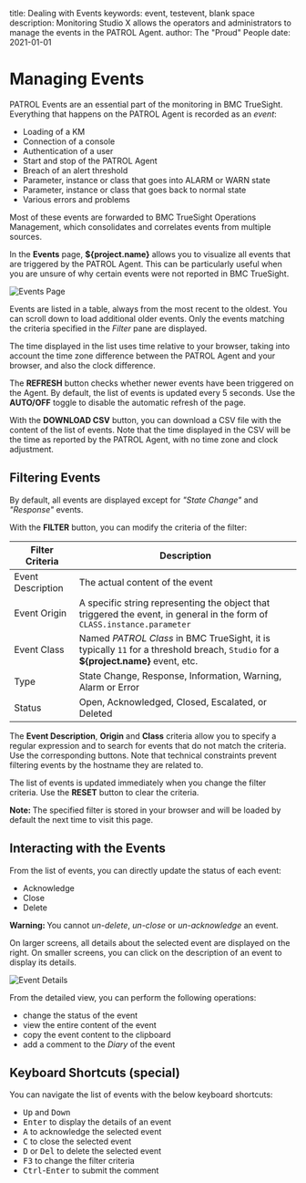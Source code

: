 title: Dealing with Events
keywords: event, testevent, blank space
description: Monitoring Studio X allows the operators and administrators to manage the events in the PATROL Agent.
author: The "Proud" People
date: 2021-01-01

# Managing Events

<!-- MACRO{toc|fromDepth=1|toDepth=2|id=toc} -->

PATROL Events are an essential part of the monitoring in BMC TrueSight. Everything that happens on the PATROL Agent is recorded as an _event_:

* Loading of a KM
* Connection of a console
* Authentication of a user
* Start and stop of the PATROL Agent
* Breach of an alert threshold
* Parameter, instance or class that goes into ALARM or WARN state
* Parameter, instance or class that goes back to normal state
* Various errors and problems

Most of these events are forwarded to BMC TrueSight Operations Management, which consolidates and correlates events from multiple sources.

In the **Events** page, **${project.name}** allows you to visualize all events that are triggered by the PATROL Agent. This can be particularly useful when you are unsure of why certain events were not reported in BMC TrueSight.

![Events Page](./images/Events.png)

Events are listed in a table, always from the most recent to the oldest. You can scroll down to load additional older events. Only the events matching the criteria specified in the *Filter* pane are displayed.

The time displayed in the list uses time relative to your browser, taking into account the time zone difference between the PATROL Agent and your browser, and also the clock difference.

The **REFRESH** button checks whether newer events have been triggered on the Agent. By default, the list of events is updated every 5 seconds. Use the **AUTO/OFF** toggle to disable the automatic refresh of the page.

With the **DOWNLOAD CSV** button, you can download a CSV file with the content of the list of events. Note that the time displayed in the CSV will be the time as reported by the PATROL Agent, with no time zone and clock adjustment.


## Filtering Events

By default, all events are displayed except for *"State Change"* and *"Response"* events.

With the **FILTER** button, you can modify the criteria of the filter:

| Filter Criteria | Description   |
| ---------------------- | ------ |
| Event Description| The actual content of the event |
| Event Origin| A specific string representing the object that triggered the event, in general in the form of ```CLASS.instance.parameter```|
| Event Class  | Named *PATROL Class* in BMC TrueSight, it is typically ```11``` for a threshold breach, ```Studio``` for a **${project.name}** event, etc.  |
| Type  | State Change, Response, Information, Warning, Alarm or Error  |
| Status  | Open, Acknowledged, Closed, Escalated, or Deleted  |

The **Event Description**, **Origin** and **Class** criteria allow you to specify a regular expression and to search for events that do not match the criteria. Use the corresponding buttons. Note that technical constraints  prevent filtering events by the hostname they are related to.

The list of events is updated immediately when you change the filter criteria. Use the **RESET** button to clear the criteria.

<div class="alert alert-info"><i class="icon-hand-up"></i><strong>Note: </strong>The specified filter is stored in your browser and will be loaded by default the next time to visit this page.</div>

## Interacting with the Events

From the list of events, you can directly update the status of each event:

* Acknowledge
* Close
* Delete

<div class="alert alert-danger"><i class="icon-remove-sign"></i><strong>Warning: </strong>You cannot <i>un-delete</i>, <i>un-close</i> or <i>un-acknowledge</i> an event.</div>

On larger screens, all details about the selected event are displayed on the right. On smaller screens, you can click on the description of an event to display its details.

![Event Details](./images/Events_Details.png)

From the detailed view, you can perform the following operations:

* change the status of the event
* view the entire content of the event
* copy the event content to the clipboard
* add a comment to the *Diary* of the event


## Keyboard Shortcuts (special)

You can navigate the list of events with the below keyboard shortcuts:

* <kbd>Up</kbd> and <kbd>Down</kbd>
* <kbd>Enter</kbd> to display the details of an event
* <kbd>A</kbd> to acknowledge the selected event
* <kbd>C</kbd> to close the selected event
* <kbd>D</kbd> or <kbd>Del</kbd> to delete the selected event
* <kbd>F3</kbd> to change the filter criteria
* <kbd>Ctrl</kbd>-<kbd>Enter</kbd> to submit the comment
